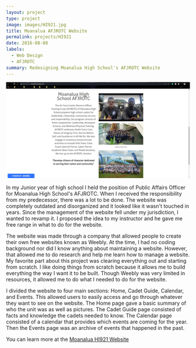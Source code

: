 ```yaml
---
layout: project
type: project
image: images/HI921.jpg
title: Moanalua AFJROTC Website
permalink: projects/HI921
date: 2016-08-08
labels:
  - Web Design
  - AFJROTC
summary: Redesigning Moanalua High School's AFJROTC Website
---
```

<img class="ui medium right floated rounded image" src="/images/HI921.jpg">

In my Junior year of high school I held the position of Public Affairs Officer for Moanalua High School's AFJROTC. When I received the responsibility from my predecessor, there was a lot to be done. The website was completely outdated and disorganized and it looked like it wasn't touched in years. Since the management of the website fell under my jurisdiction, I wanted to revamp it. I proposed the idea to my instructor and he gave me free range in what to do for the website. 

The website was made through a company that allowed people to create their own free websites known as Weebly. At the time, I had no coding background nor did I know anything about maintaining a website. However, that allowed me to do research and help me learn how to manage a website. My favorite part about this project was clearing everything out and starting from scratch. I like doing things from scratch because it allows me to build everything the way I want it to be built. Though Weebly was very limited in resources, it allowed me to do what I needed to do for the website.

I divided the website to four main sections: Home, Cadet Guide, Calendar, and Events. This allowed users to easily access and go through whatever they want to see on the website. The Home page gave a basic summary of who the unit was as well as pictures. The Cadet Guide page consisted of facts and knowledge the cadets needed to know. The Calendar page consisted of a calendar that provides which events are coming for the year. Then the Events page was an archive of events that happened in the past.

You can learn more at the [Moanalua HI921 Website](http://hawaii921.weebly.com/) 
